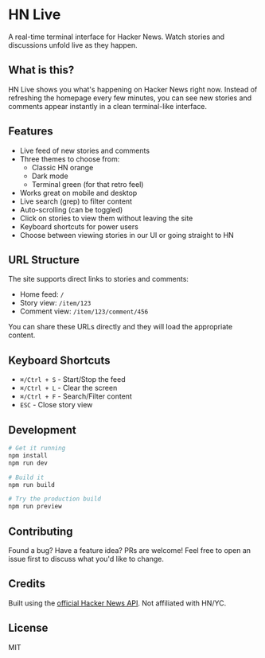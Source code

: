 # HN Live

A real-time terminal interface for Hacker News. Watch stories and discussions unfold live as they happen.

## What is this?

HN Live shows you what's happening on Hacker News right now. Instead of refreshing the homepage every few minutes, you can see new stories and comments appear instantly in a clean terminal-like interface.

## Features

- Live feed of new stories and comments
- Three themes to choose from:
  - Classic HN orange
  - Dark mode
  - Terminal green (for that retro feel)
- Works great on mobile and desktop
- Live search (grep) to filter content
- Auto-scrolling (can be toggled)
- Click on stories to view them without leaving the site
- Keyboard shortcuts for power users
- Choose between viewing stories in our UI or going straight to HN

## URL Structure

The site supports direct links to stories and comments:

- Home feed: `/`
- Story view: `/item/123`
- Comment view: `/item/123/comment/456`

You can share these URLs directly and they will load the appropriate content.

## Keyboard Shortcuts

- `⌘/Ctrl + S` - Start/Stop the feed
- `⌘/Ctrl + L` - Clear the screen
- `⌘/Ctrl + F` - Search/Filter content
- `ESC` - Close story view

## Development

```bash
# Get it running
npm install
npm run dev

# Build it
npm run build

# Try the production build
npm run preview
```

## Contributing

Found a bug? Have a feature idea? PRs are welcome! Feel free to open an issue first to discuss what you'd like to change.

## Credits

Built using the [official Hacker News API](https://github.com/HackerNews/API). Not affiliated with HN/YC.

## License

MIT
